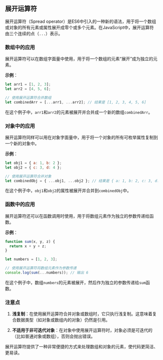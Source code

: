 ## 展开运算符


展开运算符（Spread operator）是ES6中引入的一种新的语法，用于将一个数组或对象的所有元素或属性展开成零个或多个元素。在JavaScript中，展开运算符由三个连续的点（`...`）表示。

### 数组中的应用

展开运算符可以在数组字面量中使用，用于将一个数组的元素“展开”成为独立的元素。

**示例**：

```javascript
let arr1 = [1, 2, 3];
let arr2 = [4, 5, 6];

// 使用展开运算符合并数组
let combinedArr = [...arr1, ...arr2]; // 结果是 [1, 2, 3, 4, 5, 6]
```

在这个例子中，`arr1`和`arr2`的元素被展开并合并成一个新的数组`combinedArr`。

### 对象中的应用

展开运算符同样可以用在对象字面量中，用于将一个对象的所有可枚举属性复制到一个新的对象中。

**示例**：

```javascript
let obj1 = { a: 1, b: 2 };
let obj2 = { c: 3, d: 4 };

// 使用展开运算符合并对象
let combinedObj = { ...obj1, ...obj2 }; // 结果是 { a: 1, b: 2, c: 3, d: 4 }
```

在这个例子中，`obj1`和`obj2`的属性被展开并合并到`combinedObj`中。

### 函数中的应用

展开运算符还可以在函数调用时使用，用于将数组元素作为独立的参数传递给函数。

**示例**：

```javascript
function sum(x, y, z) {
  return x + y + z;
}

let numbers = [1, 2, 3];

// 使用展开运算符将数组元素作为参数传递
console.log(sum(...numbers)); // 输出 6
```

在这个例子中，数组`numbers`的元素被展开，然后作为独立的参数传递给`sum`函数。

### 注意点

1. **浅复制**：在使用展开运算符合并对象或数组时，它只执行浅复制。这意味着复合数据类型（如对象或数组内的对象）仍然是引用。

2. **不适用于非可迭代对象**：在对象中使用展开运算符时，对象必须是可迭代的（比如普通对象或数组），否则会抛出错误。

展开运算符提供了一种非常便捷的方式来处理数组和对象的元素，使代码更简洁、更易读。